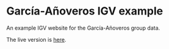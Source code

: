 # García-Añoveros IGV example

An example IGV website for the García-Añoveros group data.

The live version is [here](https://rcds-dssv.github.io/Garcia-Anoveros_IGV_example/).
